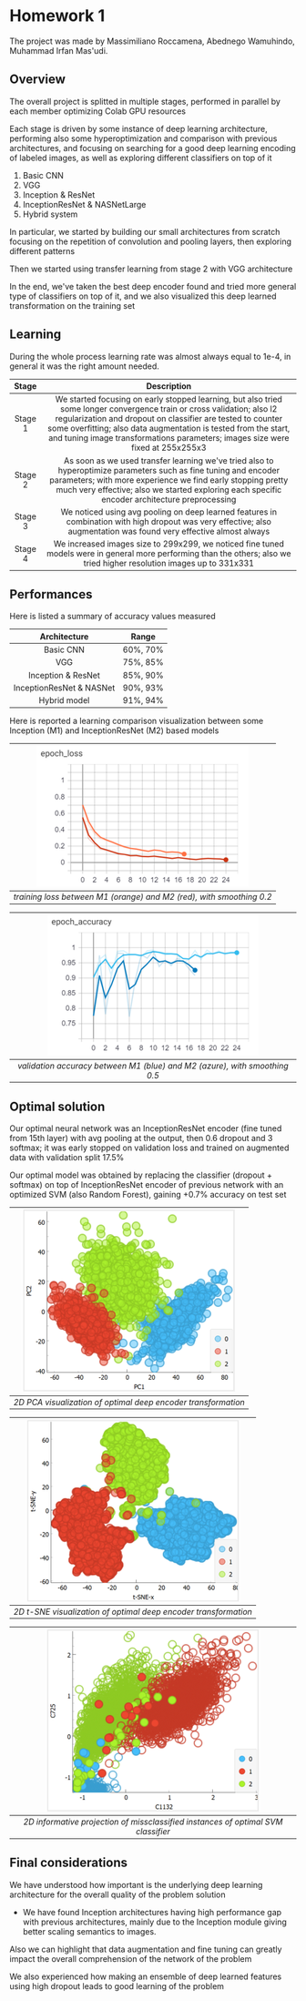 # Homework 1
The project was made by Massimiliano Roccamena, Abednego Wamuhindo, Muhammad Irfan Mas'udi.

## Overview

The overall project is splitted in multiple stages, performed in parallel by each member optimizing Colab GPU resources

Each stage is driven by some instance of deep learning architecture, performing also some hyperoptimization and comparison with previous architectures, and focusing on searching for a good deep learning encoding of labeled images, as well as exploring different classifiers on top of it

1. Basic CNN
2. VGG
3. Inception & ResNet
4. InceptionResNet & NASNetLarge
5. Hybrid system

In particular, we started by building our small architectures from scratch focusing on the repetition of convolution and pooling layers, then exploring different patterns

Then we started using transfer learning from stage 2 with VGG architecture

In the end, we've taken the best deep encoder found and tried more general type of classifiers on top of it, and we also visualized this deep learned transformation on the training set

## Learning
During the whole process learning rate was almost always equal to 1e-4, in general it was the right amount needed.

| Stage | Description |
| :----: | :----: |
| Stage 1 | We started focusing on early stopped learning, but also tried some longer convergence train or cross validation; also l2 regularization and dropout on classifier are tested to counter some overfitting; also data augmentation is tested from the start, and tuning image transformations parameters; images size were fixed at 255x255x3 |
| Stage 2 | As soon as we used transfer learning we've tried also to hyperoptimize parameters such as fine tuning and encoder parameters; with more experience we find early stopping pretty much very effective; also we started exploring each specific encoder architecture preprocessing |
| Stage 3 | We noticed using avg pooling on deep learned features in combination with high dropout was very effective; also augmentation was found very effective almost always |
| Stage 4 | We increased images size to 299x299, we noticed fine tuned models were in general more performing than the others; also we tried higher resolution images up to 331x331 |

## Performances
Here is listed a summary of accuracy values measured

| Architecture | Range |
| :----: | :----: |
| Basic CNN | 60%, 70% |
| VGG | 75%, 85% |
| Inception & ResNet | 85%, 90% |
| InceptionResNet & NASNet | 90%, 93% |
| Hybrid model | 91%, 94% |

Here is reported a learning comparison visualization between some Inception (M1) and InceptionResNet (M2) based models

| ![](cmp_train.PNG) | 
|:--:| 
| *training loss between M1 (orange) and M2 (red), with smoothing 0.2* |

| ![](cmp_val.PNG) | 
|:--:| 
| *validation accuracy between M1 (blue) and M2 (azure), with smoothing 0.5* |

## Optimal solution

Our optimal neural network was an InceptionResNet encoder (fine tuned from 15th layer) with avg pooling at the output, then 0.6 dropout and 3 softmax; it was early stopped on validation loss and trained on augmented data with validation split 17.5%

Our optimal model was obtained by replacing the classifier (dropout + softmax) on top of InceptionResNet encoder of previous network with an optimized SVM (also Random Forest), gaining +0.7% accuracy on test set

| ![](PCA.PNG) | 
|:--:| 
| *2D PCA visualization of optimal deep encoder transformation* |

| ![](t-SNE.PNG) | 
|:--:| 
| *2D t-SNE visualization of optimal deep encoder transformation* |

| ![](missclassified.PNG) | 
|:--:| 
| *2D informative projection of missclassified instances of optimal SVM classifier* |

## Final considerations
We have understood how important is the underlying deep learning architecture for the overall quality of the problem solution
- We have found Inception architectures having high performance gap with previous architectures, mainly due to the Inception module giving better scaling semantics to images.

Also we can highlight that data augmentation and fine tuning can greatly impact the overall comprehension of the network of the problem

We also experienced how making an ensemble of deep learned features using high dropout leads to good learning of the problem